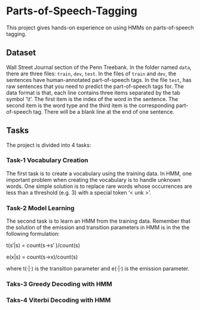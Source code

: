 # Parts-of-Speech-Tagging
This project gives hands-on experience on using HMMs on parts-of-speech tagging. 

## Dataset
Wall Street Journal section of the Penn Treebank. In the folder named `data`, there are three files: `train`, `dev`, `test`. In the files of `train` and `dev`, the sentences have human-annotated part-of-speech tags. In the file `test`, has raw sentences that you need to predict the part-of-speech tags for. The data format is that, each line contains three items separated by the tab symbol ‘\t’. The first item is the index of the word in the sentence. The second item is the word type and the third item is the corresponding part-of-speech tag. There will be a blank line at the end of one sentence.

## Tasks
The project is divided into 4 tasks:

### Task-1 Vocabulary Creation
The first task is to create a vocabulary using the training data. In HMM, one important problem when creating the vocabulary is to handle unknown words. One simple solution is to replace rare words whose occurrences are less than a threshold (e.g. 3) with a special token ‘< unk >’.

### Task-2 Model Learning
The second task is to learn an HMM from the training data. Remember that the solution of the emission and transition parameters in HMM is in the
the following formulation: 

t(s′|s) = count(s→s′ )/count(s)

e(x|s) = count(s→x)/count(s)

where t(·|·) is the transition parameter and e(·|·) is the emission parameter.

### Taks-3 Greedy Decoding with HMM

### Taks-4 Viterbi Decoding with HMM

  



